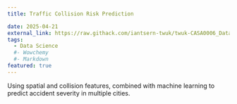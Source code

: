 ```yaml
---
title: Traffic Collision Risk Prediction

date: 2025-04-21
external_link: https://raw.githack.com/iantsern-twuk/twuk-CASA0006_Data-Science-for-Spatial-Systems/refs/heads/main/Assessment/submission_CASA0006.html
tags:
  - Data Science
  #- Wowchemy
  #- Markdown
featured: true
---
```


Using spatial and collision features, combined with machine learning to predict accident severity in multiple cities.

<!--more-->
